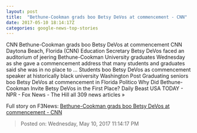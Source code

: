 ```yaml
---
layout: post
title:  "Bethune-Cookman grads boo Betsy DeVos at commencement - CNN"
date: 2017-05-10 18:14:17Z
categories: google-news-top-stories
---
```


CNN Bethune-Cookman grads boo Betsy DeVos at commencement CNN Daytona Beach, Florida (CNN) Education Secretary Betsy DeVos faced an auditorium of jeering Bethune-Cookman University graduates Wednesday as she gave a commencement address that many students and graduates said she was in no place to ... Students boo Betsy DeVos as commencement speaker at historically black university Washington Post Graduating seniors boo Betsy DeVos at commencement in Florida Politico Why Did Bethune-Cookman Invite Betsy DeVos in the First Place? Daily Beast USA TODAY - NPR - Fox News - The Hill all 309 news articles »


Full story on F3News: [Bethune-Cookman grads boo Betsy DeVos at commencement - CNN](http://www.f3nws.com/n/sSFysC)

> Posted on: Wednesday, May 10, 2017 11:14:17 PM
